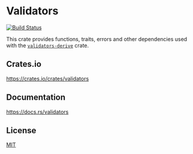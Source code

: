 Validators
====================

[![Build Status](https://travis-ci.org/magiclen/validators.svg?branch=master)](https://travis-ci.org/magiclen/validators)

This crate provides functions, traits, errors and other dependencies used with the [`validators-derive`](https://crates.io/crates/validators-derive) crate.

## Crates.io

https://crates.io/crates/validators

## Documentation

https://docs.rs/validators

## License

[MIT](LICENSE)
